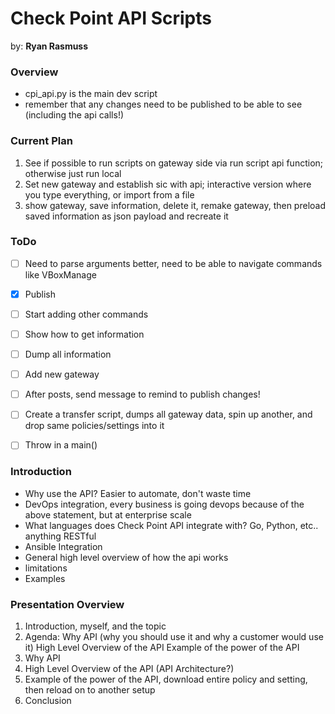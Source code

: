 # Check Point API Scripts 

by: **Ryan Rasmuss**

### Overview

- cpi_api.py is the main dev script
- remember that any changes need to be published to be able to see (including the api calls!)


### Current Plan

1. See if possible to run scripts on gateway side via run script api function; otherwise just run local
2. Set new gateway and establish sic with api; interactive version where you type everything, or import from a file
3. show gateway, save information, delete it, remake gateway, then preload saved information as json payload and recreate it


### ToDo

- [ ] Need to parse arguments better, need to be able to navigate commands like VBoxManage
- [x] Publish
- [ ] Start adding other commands
- [ ] Show how to get information
- [ ] Dump all information
- [ ] Add new gateway
- [ ] After posts, send message to remind to publish changes!
- [ ] Create a transfer script, dumps all gateway data, spin up another, and drop same policies/settings into it
- [ ] Throw in a main()


### Introduction

- Why use the API? Easier to automate, don't waste time
- DevOps integration, every business is going devops because of the above statement, but at enterprise scale
- What languages does Check Point API integrate with? Go, Python, etc.. anything RESTful
- Ansible Integration
- General high level overview of how the api works
- limitations
- Examples

### Presentation Overview

1. Introduction, myself, and the topic
2. Agenda: Why API (why you should use it and why a customer would use it)
   High Level Overview of the API
   Example of the power of the API
3. Why API
4. High Level Overview of the API (API Architecture?)
5. Example of the power of the API, download entire policy and setting, then reload on to
   another setup
6. Conclusion
